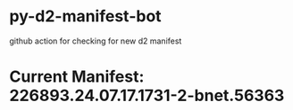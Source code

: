 # py-d2-manifest-bot
github action for checking for new d2 manifest

# Current Manifest: 226893.24.07.17.1731-2-bnet.56363